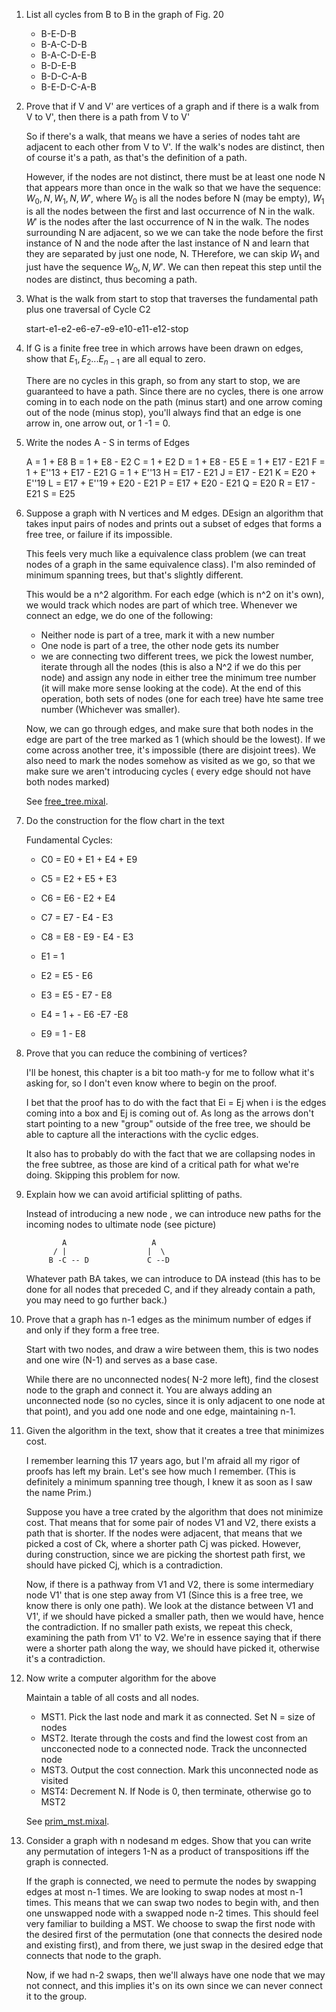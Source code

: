 1)  List all cycles from B to B in the graph of Fig. 20

    - B-E-D-B
    - B-A-C-D-B
    - B-A-C-D-E-B
    - B-D-E-B
    - B-D-C-A-B
    - B-E-D-C-A-B

2)  Prove that if V and V' are vertices of a graph and if there is a walk from V to V', then there is a path from V to V'

    So if there's a walk, that means we have a series of nodes taht are adjacent to each other from V to V'. If the walk's nodes are distinct, then of course it's a path, as that's the definition of a path.

    However, if the nodes are not distinct, there must be at least one node N that appears more than once in the walk so that we have the sequence: $W_0, N , W_1, N, W'$, where $W_0$ is all the nodes before N (may be empty), $W_1$ is all the nodes between the first and last occurrence of N in the walk. $W'$ is the nodes after the last occurrence of N in the walk. The nodes surrounding N are adjacent, so we we can take the node before the first instance of N and the node after the last instance of N and learn that they are separated by just one node, N. THerefore, we can skip $W_1$ and just have the sequence $W_0,N,W'$. We can then repeat this step until the nodes are distinct, thus becoming a path.

3)  What is the walk from start to stop that traverses the fundamental path plus one traversal of Cycle C2

    start-e1-e2-e6-e7-e9-e10-e11-e12-stop

4)  If G is a finite free tree in which arrows have been drawn on edges, show that $E_1, E_2...E_{n-1}$ are all equal to zero.

    There are no cycles in this graph, so from any start to stop, we are guaranteed to have a path. Since there are no cycles, there is one arrow coming in to each node on the path (minus start) and one arrow coming out of the node (minus stop), you'll always find that an edge is one arrow in, one arrow out, or 1 -1 = 0.

5)  Write the nodes A - S in terms of Edges

    A = 1 + E8
    B = 1 + E8 - E2
    C = 1 + E2
    D = 1 + E8 - E5 
    E = 1 + E17 - E21
    F = 1 + E''13 + E17 - E21
    G = 1 + E''13
    H = E17 - E21
    J = E17 - E21
    K = E20 + E''19
    L = E17 + E''19 + E20 - E21
    P = E17 + E20 - E21
    Q = E20
    R = E17 - E21
    S = E25

6)  Suppose a graph with N vertices and M edges. DEsign an algorithm that takes input pairs of nodes and prints out a subset of edges that forms a free tree, or failure if its impossible.

    This feels very much like a equivalence class problem (we can treat nodes of a graph in the same equivalence class). I'm also reminded of minimum spanning trees, but that's slightly different.

    This would be a n^2 algorithm. For each edge (which is n^2 on it's own), we would track which nodes are part of which tree. Whenever we connect an edge, we do one of the following:

    * Neither node is part of a tree, mark it with a new number
    * One node is part of a tree, the other node gets its number
    * we are connecting two different trees, we pick the lowest number, iterate through all the nodes (this is also a N^2 if we do this per node) and assign any node in either tree the minimum tree number (it will make more sense looking at the code). At the end of this operation, both sets of nodes (one for each tree) have hte same tree number (Whichever was smaller).

    Now, we can go through edges, and make sure that both nodes in the edge are part of the tree marked as 1 (which should be the lowest). If we come across another tree, it's impossible (there are disjoint trees). We also need to mark the nodes somehow as visited as we go, so that we make sure we aren't introducing cycles ( every edge should not have both nodes marked)

    See [free_tree.mixal](free_tree.mixal).

7)  Do the construction for the flow chart in the text


    Fundamental Cycles:

    - C0 = E0 + E1 + E4 + E9
    - C5 = E2 + E5 + E3
    - C6 = E6 - E2 + E4
    - C7 = E7 - E4 - E3
    - C8 = E8 - E9 - E4 - E3

    - E1 = 1
    - E2 = E5 - E6
    - E3 = E5 - E7 - E8
    - E4 = 1 + - E6 -E7 -E8
    - E9 = 1 - E8

8)  Prove that you can reduce the combining of vertices?

    I'll be honest, this chapter is a bit too math-y for me to follow what it's asking for, so I don't even know where to begin on the proof.

    I bet that the proof has to do with the fact that Ei = Ej when i is the edges coming into a box and Ej is coming out of. As long as the arrows don't start pointing to a new "group" outside of the free tree, we should be able to capture all the interactions with the cyclic edges.

    It also has to probably do with the fact that we are collapsing nodes in the free subtree, as those are kind of a critical path for what we're doing. Skipping this problem for now.

9)  Explain how we can avoid artificial splitting of paths.

    Instead of introducing a new node , we can introduce new paths for the incoming nodes to ultimate node (see picture)

    ```
            A                   A
          / |                  |  \
         B -C -- D             C --D
    ```

    Whatever path BA takes, we can introduce to DA instead (this has to be done for all nodes that preceded C, and if they already contain a path, you may need to go further back.)

10) Prove that a graph has n-1 edges as the minimum number of edges if and only if they form a free tree.

    Start with two nodes, and draw a wire between them, this is two nodes and one wire (N-1) and serves as a base case.

    While there are no unconnected nodes( N-2 more left), find the closest node to the graph and connect it. You are always adding an unconnected node (so no cycles, since it is only adjacent to one node at that point), and you add one node and one edge, maintaining n-1.

11) Given the algorithm in the text, show that it creates a tree that minimizes cost.

    I remember learning this 17 years ago, but I'm afraid all my rigor of proofs has left my brain. Let's see how much I remember. (This is definitely a minimum spanning tree though, I knew it as soon as I saw the name Prim.)

    Suppose you have a tree crated by the algorithm that does not minimize cost. That means that for some pair of nodes V1 and V2, there exists a path that is shorter. If the nodes were adjacent, that means that we picked a cost of Ck, where a shorter path Cj was picked. However, during construction, since we are picking the shortest path first, we should have picked Cj, which is a contradiction.

    Now, if there is a pathway from V1 and V2, there is some intermediary node V1' that is one step away from V1 (Since this is a free tree, we know there is only one path). We look at the distance between V1 and V1', if we should have picked a smaller path, then we would have, hence the contradiction. If no smaller path exists, we repeat this check, examining the path from V1' to V2. We're in essence saying that if there were a shorter path along the way, we should have picked it, otherwise it's a contradiction.

12) Now write a computer algorithm for the above

    Maintain a table of all costs and all nodes.
    
    - MST1. Pick the last node and mark it as connected. Set N = size of nodes
    - MST2. Iterate through the costs and find the lowest cost from an uncconected node to a connected node. Track the unconnected node
    - MST3. Output the cost connection. Mark this unconnected node as visited
    - MST4: Decrement N. If Node is 0, then terminate, otherwise go to MST2

    See [prim_mst.mixal](prim_mst.mixal).


13) Consider a graph with n nodesand m edges. Show that you can write any permutation of integers 1-N as a product of transpositions iff the graph is connected.

    If the graph is connected, we need to permute the nodes by swapping edges at most n-1 times. We are looking to swap nodes at most n-1 times. This means that we can swap two nodes to begin with, and then one unswapped node with a swapped node n-2 times. This should feel very familiar to building a MST. We choose to swap the first node with the desired first of the permutation (one that connects the desired node and existing first), and from there, we just swap in the desired edge that connects that node to the graph. 

    Now, if we had n-2 swaps, then we'll always have one node that we may not connect, and this implies it's on its own since we can never connect it to the group. 




















































































































